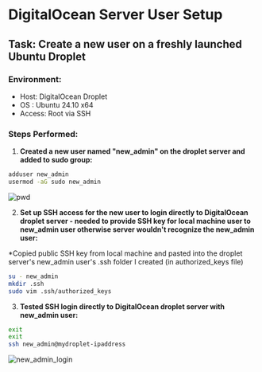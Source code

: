 # DigitalOcean Server User Setup

## Task: Create a new user on a freshly launched Ubuntu Droplet

### Environment:
- Host: DigitalOcean Droplet
- OS : Ubuntu 24.10 x64
- Access: Root via SSH

### Steps Performed:

1. **Created a new user named "new_admin" on the droplet server and added to sudo group:**

```bash
adduser new_admin
usermod -aG sudo new_admin
```
![pwd](https://github.com/user-attachments/assets/02df1c8e-f085-46f5-b207-56522f961fb0)


2. **Set up SSH access for the new user to login directly to DigitalOcean droplet server - needed to provide SSH key for local machine user to new_admin user otherwise server wouldn't recognize the new_admin user:**

*Copied public SSH key from local machine and pasted into the droplet server's new_admin user's .ssh folder I created (in authorized_keys file)
```bash
su - new_admin
mkdir .ssh
sudo vim .ssh/authorized_keys
```

3. **Tested SSH login directly to DigitalOcean droplet server with new_admin user:**

```bash
exit
exit
ssh new_admin@mydroplet-ipaddress
```
![new_admin_login](https://github.com/user-attachments/assets/45a43ec7-266e-41b9-b1ad-fd988986a8f9)




